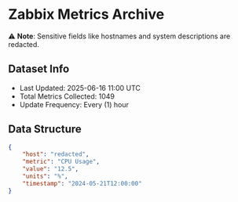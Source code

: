 # Zabbix Metrics Archive

⚠️ **Note**: Sensitive fields like hostnames and system descriptions are redacted.

## Dataset Info
- Last Updated: 2025-06-16 11:00 UTC
- Total Metrics Collected: 1049
- Update Frequency: Every (1) hour

## Data Structure
```json
{
    "host": "redacted",
    "metric": "CPU Usage",
    "value": "12.5",
    "units": "%",
    "timestamp": "2024-05-21T12:00:00"
}
```
